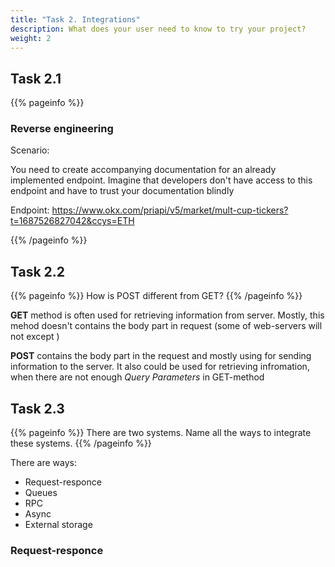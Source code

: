 ```yaml
---
title: "Task 2. Integrations"
description: What does your user need to know to try your project?
weight: 2
---
```


## Task 2.1

{{% pageinfo %}}
### Reverse engineering

Scenario:

You need to create accompanying documentation for an already implemented endpoint.
Imagine that developers don't have access to this endpoint and have to trust your
documentation blindly

Endpoint: https://www.okx.com/priapi/v5/market/mult-cup-tickers?t=1687526827042&ccys=ETH

{{% /pageinfo %}}

## Task 2.2

{{% pageinfo %}}
How is POST different from GET?
{{% /pageinfo %}}

**GET** method is often used for retrieving information from server. Mostly, this mehod doesn't contains the body part in request (some of web-servers will not except )

**POST** contains the body part in the request and mostly using for sending information to the server. It also could be used for retrieving infromation, when there are not enough _Query Parameters_ in GET-method

## Task 2.3

{{% pageinfo %}}
There are two systems. Name all the ways to integrate these systems.
{{% /pageinfo %}}

There are ways:
* Request-responce
* Queues
* RPC
* Async
* External storage

### Request-responce
